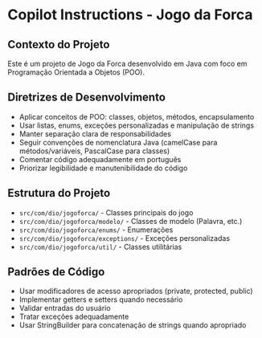 # Copilot Instructions - Jogo da Forca

<!-- Use this file to provide workspace-specific custom instructions to Copilot. For more details, visit https://code.visualstudio.com/docs/copilot/copilot-customization#_use-a-githubcopilotinstructionsmd-file -->

## Contexto do Projeto
Este é um projeto de Jogo da Forca desenvolvido em Java com foco em Programação Orientada a Objetos (POO).

## Diretrizes de Desenvolvimento
- Aplicar conceitos de POO: classes, objetos, métodos, encapsulamento
- Usar listas, enums, exceções personalizadas e manipulação de strings
- Manter separação clara de responsabilidades
- Seguir convenções de nomenclatura Java (camelCase para métodos/variáveis, PascalCase para classes)
- Comentar código adequadamente em português
- Priorizar legibilidade e manutenibilidade do código

## Estrutura do Projeto
- `src/com/dio/jogoforca/` - Classes principais do jogo
- `src/com/dio/jogoforca/modelo/` - Classes de modelo (Palavra, etc.)
- `src/com/dio/jogoforca/enums/` - Enumerações
- `src/com/dio/jogoforca/exceptions/` - Exceções personalizadas
- `src/com/dio/jogoforca/util/` - Classes utilitárias

## Padrões de Código
- Usar modificadores de acesso apropriados (private, protected, public)
- Implementar getters e setters quando necessário
- Validar entradas do usuário
- Tratar exceções adequadamente
- Usar StringBuilder para concatenação de strings quando apropriado
